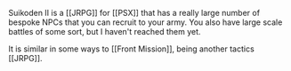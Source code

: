 Suikoden II is a [[JRPG]] for [[PSX]] that has a really large number of bespoke NPCs that you can recruit to your army. You also have large scale battles of some sort, but I haven't reached them yet.

It is similar in some ways to [[Front Mission]], being another tactics [[JRPG]].